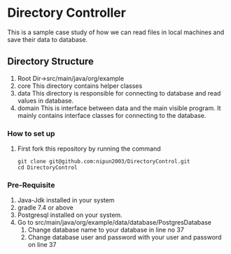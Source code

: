 # Directory Controller

This is a sample case study of how we can read files in local machines and save their data to database.

## Directory Structure

1. Root Dir->src/main/java/org/example
2. core This directory contains helper classes
3. data This directory is responsible for connecting to database and read values in database.
4. domain This is interface between data and the main visible program. It mainly contains interface classes for
   connecting to the database.

### How to set up

1. First fork this repository by running the command
    ```
   git clone git@github.com:nipun2003/DirectoryControl.git
   cd DirectoryControl
   ```
### Pre-Requisite
1. Java-Jdk installed in your system
2. gradle 7.4 or above 
3. Postgresql installed on your system.
4. Go to src/main/java/org/example/data/database/PostgresDatabase 
   1. Change database name to your database in line no 37
   2. Change database user and password with your user and password on line 37
